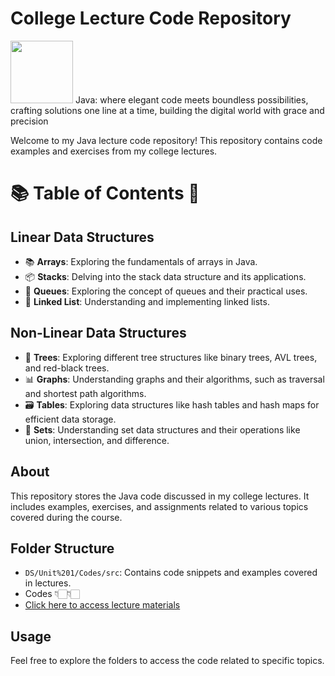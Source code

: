 # College Lecture Code Repository 

<img height="100" src="https://user-images.githubusercontent.com/25181517/117201156-9a724800-adec-11eb-9a9d-3cd0f67da4bc.png"> 
Java: where elegant code meets boundless possibilities, crafting solutions one line at a time, building the digital world with grace and precision

Welcome to my Java lecture code repository! This repository contains code examples and exercises from my college lectures.

# 📚 Table of Contents 📖

## Linear Data Structures

- 📚 **Arrays**: Exploring the fundamentals of arrays in Java.
- 📦 **Stacks**: Delving into the stack data structure and its applications.
- 🚦 **Queues**: Exploring the concept of queues and their practical uses.
- 🔗 **Linked List**: Understanding and implementing linked lists.

## Non-Linear Data Structures

- 🌳 **Trees**: Exploring different tree structures like binary trees, AVL trees, and red-black trees.
- 📊 **Graphs**: Understanding graphs and their algorithms, such as traversal and shortest path algorithms.
- 🗃️ **Tables**: Exploring data structures like hash tables and hash maps for efficient data storage.
- 🧮 **Sets**: Understanding set data structures and their operations like union, intersection, and difference.

## About

This repository stores the Java code discussed in my college lectures. It includes examples, exercises, and assignments related to various topics covered during the course.

## Folder Structure

- `DS/Unit%201/Codes/src`: Contains code snippets and examples covered in lectures.
- Codes 👇🏻👇🏻
- [Click here to access lecture materials](DS/Unit%201/Codes/src)

## Usage

Feel free to explore the folders to access the code related to specific topics.


